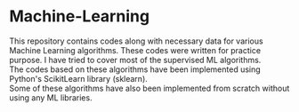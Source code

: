 # Machine-Learning
This repository contains codes along with necessary data for various Machine Learning algorithms. These codes were written for practice purpose. I have tried to cover most of the supervised ML algorithms.<br/>
The codes based on these algorithms have been implemented using Python's ScikitLearn library (sklearn).<br/>
Some of these algorithms have also been implemented from scratch without using any ML libraries.

